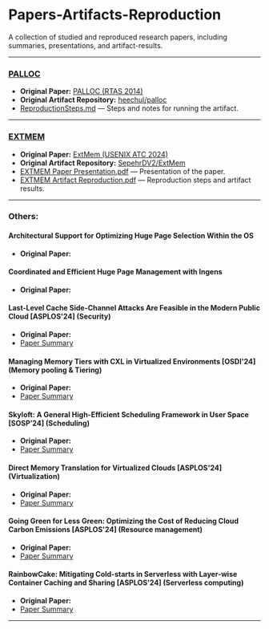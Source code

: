 # Papers-Artifacts-Reproduction
A collection of studied and reproduced research papers, including summaries, presentations, and artifact-results.

---

### [PALLOC](./PALLOC)
- **Original Paper:** [PALLOC (RTAS 2014)](https://cs-people.bu.edu/rmancuso/files/papers/palloc-rtas2014.pdf)
- **Original Artifact Repository:** [heechul/palloc](https://github.com/heechul/palloc)
- [ReproductionSteps.md](./PALLOC/ReproductionSteps.md) —  Steps and notes for running the artifact.

---

### [EXTMEM](./EXTMEM)
- **Original Paper:** [ExtMem (USENIX ATC 2024)](https://www.usenix.org/system/files/atc24-jalalian.pdf)
- **Original Artifact Repository:** [SepehrDV2/ExtMem](https://github.com/SepehrDV2/ExtMem)
- [EXTMEM Paper Presentation.pdf](./EXTMEM/EXTMEM%20Paper%20Presentation.pdf) — Presentation of the paper.
- [EXTMEM Artifact Reproduction.pdf](./EXTMEM/EXTMEM%20Artifact%20Reproduction.pdf) — Reproduction steps and artifact results.

---

### Others:

#### Architectural Support for Optimizing Huge Page Selection Within the OS
- **Original Paper:** []()

#### Coordinated and Efficient Huge Page Management with Ingens
- **Original Paper:** []()

#### Last-Level Cache Side-Channel Attacks Are Feasible in the Modern Public Cloud [ASPLOS'24] (Security)
- **Original Paper:** []()
- [Paper Summary](https://github.com/moraitisteo/Papers-Artifacts-Reproduction/blob/main/others/Last-Level%20Cache%20Side-Channel%20Attacks%20Are%20Feasible%20in%20the%20Modern%20Public%20Cloud.txt)

#### Managing Memory Tiers with CXL in Virtualized Environments [OSDI'24] (Memory pooling & Tiering)
- **Original Paper:** []()
- [Paper Summary](https://github.com/moraitisteo/Papers-Artifacts-Reproduction/blob/main/others/Managing%20Memory%20Tiers%20with%20CXL%20in%20Virtualized%20Environments.txt)

#### Skyloft: A General High-Efficient Scheduling Framework in User Space [SOSP’24] (Scheduling)
- **Original Paper:** []()
- [Paper Summary](https://github.com/moraitisteo/Papers-Artifacts-Reproduction/blob/main/others/Skyloft%3A%20A%20General%20High-Efficient%20Scheduling%20Framework%20in%20User%20Space.txt)

#### Direct Memory Translation for Virtualized Clouds [ASPLOS'24] (Virtualization)
- **Original Paper:** []()
- [Paper Summary](https://github.com/moraitisteo/Papers-Artifacts-Reproduction/blob/main/others/Direct%20Memory%20Translation%20for%20Virtualized%20Clouds.txt)

#### Going Green for Less Green: Optimizing the Cost of Reducing Cloud Carbon Emissions [ASPLOS'24] (Resource management)
- **Original Paper:** []()
- [Paper Summary](https://github.com/moraitisteo/Papers-Artifacts-Reproduction/blob/main/others/Going%20Green%20for%20Less%20Green%3A%20Optimizing%20the%20Cost%20of%20Reducing%20Cloud%20Carbon%20Emissions.txt)

#### RainbowCake: Mitigating Cold-starts in Serverless with Layer-wise Container Caching and Sharing [ASPLOS'24] (Serverless computing)
- **Original Paper:** []()
- [Paper Summary](https://github.com/moraitisteo/Papers-Artifacts-Reproduction/blob/main/others/RainbowCake%3A%20Mitigating%20Cold-starts%20in%20Serverless%20with%20Layer-wise%20Container%20Caching%20and%20Sharing.txt)

---
